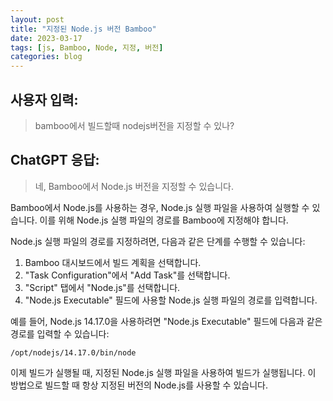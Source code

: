 ```yaml
---
layout: post
title: "지정된 Node.js 버전 Bamboo"
date: 2023-03-17
tags: [js, Bamboo, Node, 지정, 버전]
categories: blog
---
```


## 사용자 입력:
> bamboo에서 빌드할때 nodejs버전을 지정할 수 있나?

## ChatGPT 응답:
> 네, Bamboo에서 Node.js 버전을 지정할 수 있습니다. 

Bamboo에서 Node.js를 사용하는 경우, Node.js 실행 파일을 사용하여 실행할 수 있습니다. 이를 위해 Node.js 실행 파일의 경로를 Bamboo에 지정해야 합니다. 

Node.js 실행 파일의 경로를 지정하려면, 다음과 같은 단계를 수행할 수 있습니다:

1. Bamboo 대시보드에서 빌드 계획을 선택합니다.
2. "Task Configuration"에서 "Add Task"를 선택합니다.
3. "Script" 탭에서 "Node.js"를 선택합니다.
4. "Node.js Executable" 필드에 사용할 Node.js 실행 파일의 경로를 입력합니다.

예를 들어, Node.js 14.17.0을 사용하려면 "Node.js Executable" 필드에 다음과 같은 경로를 입력할 수 있습니다:

```
/opt/nodejs/14.17.0/bin/node
```

이제 빌드가 실행될 때, 지정된 Node.js 실행 파일을 사용하여 빌드가 실행됩니다. 이 방법으로 빌드할 때 항상 지정된 버전의 Node.js를 사용할 수 있습니다.

